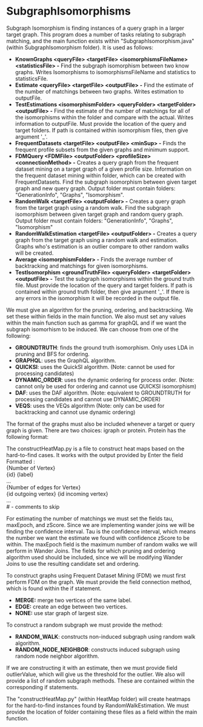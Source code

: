 # SubgraphIsomorphisms

Subgraph Isomorphism is finding instances of a query graph in a larger target graph.  This program does a number of tasks relating to subgraph matching, and the main function exists within "SubgraphIsomorphism.java" (within SubgraphIsomorphism folder).  It is used as follows: <br />
- **KnownGraphs \<queryFile\> \<targetFile\> \<isomorphismsFileName\> \<statisticsFile\> -**
Find the subgraph isomorphism between two know graphs. Writes Isomorphisms to isomorphismsFileName and statistics to statisticsFile.<br />
- **Estimate \<queryFile\> \<targetFile\> \<outputFile\> -**
Find the estimate of the number of matchings between two graphs. Writes estimation to outputFile. <br />
- **TestEstimations \<isomorphismFolder\> \<queryFolder\> \<targetFolder\> \<outputFile\> -**
Find the estimate of the number of matchings for all of the isomorphisms within the folder and compare with the actual. Writes information to outputFile. Must provide the location of the query and target folders.  If path is contained within 
isomorphism files, then give argument '\_'. <br />
- **FrequentDatasets \<targetFile\> \<outputFile\> \<minSup\> -**
Finds the frequent profile subsets from the given graphs and minimum support. <br /> 
- **FDMQuery \<FDMFile\> \<outputFolder\> \<profileSize\> \<connectionMethod\> -**
Creates a query graph from the frequent dataset mining on a target graph of a given profile size. Information on the frequent dataset mining within folder, which can be created with FrequentDatasets.
Find the subgraph isomorphism between given target graph and new query graph. Output folder must contain folders: "GenerationInfo", "Graphs", "Isomorphism".<br />
- **RandomWalk \<targetFile\> \<outputFolder\> -**
Creates a query graph from the target graph using a random walk. Find the subgraph isomorphism between given target graph and random query graph.
Output folder must contain folders: "GenerationInfo", "Graphs", "Isomorphism"<br />
- **RandomWalkEstimation \<targetFile\> \<outputFolder\> -**
Creates a query graph from the target graph using a random walk and estimation. Graphs who's estimation is an outlier compare to other random walks will be created.<br />
- **Average \<isomorphismFolder\> -**
Finds the average number of backtracking and matchings for given isomorphisms.<br />
- **TestIsomorphism \<groundTruthFile\> \<queryFolder\> \<targetFolder\> \<outputFile\> -**
Test the subgraph isomorphisms within the ground truth file. Must provide the location of the query and target folders.  If path is contained within ground truth folder, then give argument '\_'. If there is any errors in the isomorphism it will be recorded in the output file.        

We must give an algorithm for the pruning, ordering, and backtracking.  We set these within fields in the main function.  We also must set any values within the main function such as gamma for graphQL and if we want the subgraph isomorhism to be induced.  We can choose from one of the following:<br />
- **GROUNDTRUTH**: finds the ground truth isomorphism.  Only uses LDA in pruning and BFS for ordering.<br />
- **GRAPHQL**: uses the GraphQL algorithm.<br />
- **QUICKSI**: uses the QuickSI algorithm. (Note: cannot be used for processing candidates)<br />
- **DYNAMIC_ORDER**: uses the dynamic ordering for process order. (Note: cannot only be used for ordering and cannot use QUICKSI isomorphism)<br />
- **DAF**: uses the DAF algorithm. (Note: equivalent to GROUNDTRUTH for processing candidates and cannot use DYNAMIC_ORDER)<br />
- **VEQS**: uses the VEQs algorithm (Note: only can be used for backtracking and cannot use dynamic ordering)<br />

The format of the graphs must also be included whenever a target or query graph is given.  There are two choices: igraph or protein.  Protein has the following format:<br />

The constructHeatMap.py is a file to construct heat maps based on the hard-to-find cases.  It works with the output provided by   Enter the field 
Formatted :<br />
{Number of Vertex}<br />
{id} {label} <br />
... <br />
{Number of edges for Vertex}<br />
{id outgoing vertex} {id incoming vertex}<br />
...<br />
\# - comments to skip

For estimating the number of matchings we must set the fields tau, maxEpoch, and zScore.  Since we are implementing wander joins we will be finding the confidence interval.  Tau is the confidence interval, which means the number we want the estimate we found with confidence zScore to be within.  The maxEpoch field is the maximum number of random walks we will perform in Wander Joins.
The fields for which pruning and ordering algorithm used should be included, since we will be modifying Wander Joins to use the resulting candidate set and ordering.

To construct graphs using Frequent Dataset Mining (FDM) we must first perform FDM on the graph.  We must provide the field connection method, which is found within the if statement.  <br />
- **MERGE:** merge two vertices of the same label.
- **EDGE:** create an edge between two vertices.
- **NONE:** use star graph of largest size.

To construct a random subgraph we must provide the method: 
- **RANDOM_WALK**: constructs non-induced subgraph using random walk algorithm. 
- **RANDOM_NODE_NEIGHBOR**: constructs induced subgraph using random node neighbor algorithm.

If we are constructing it with an estimate, then we must provide field outlierValue, which will give us the threshold for the outlier.  We also will provide a list of random subgraph methods.  These are contained within the corresponding if statements.

The "constructHeatMap.py" (within HeatMap folder) will create heatmaps for the hard-to-find instances found by RandomWalkEstimation.  We must provide the location of folder containing these files as a field within the main function.
